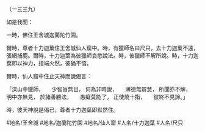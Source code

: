 （一三三九）

如是我聞：

一時，佛住王舍城迦蘭陀竹園。

爾時，尊者十力迦葉住王舍城仙人窟中。時，有獵師名曰尺只，去十力迦葉不遠，張網捕鹿。爾時，十力迦葉為彼獵師哀愍說法。時，彼獵師不解所說。時，十力迦葉即以神力，指端火然，彼猶不悟。

爾時，仙人窟中住止天神而說偈言：

「深山中獵師，　　少智盲無目，
何為非時說，　　薄德無辯慧，
所聞亦不解，　　明中亦無見，
於諸善勝法，　　愚癡莫能了，
正使燒十指，　　彼終不見諦。」

時，彼天神說是偈已，尊者十力迦葉即默然住。

#地名/王舍城
#地名/迦蘭陀竹園
#地名/仙人窟
#人名/十力迦葉
#人名/尺只

